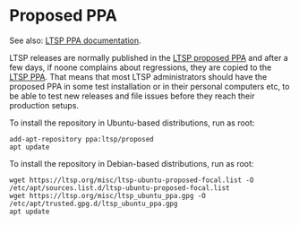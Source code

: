 # Proposed PPA

See also: [LTSP PPA documentation](/docs/ppa).

LTSP releases are normally published in the [LTSP proposed PPA](https://launchpad.net/~ltsp/+archive/ubuntu/proposed) and after a few days, if noone complains about regressions, they are copied to the [LTSP PPA](https://launchpad.net/~ltsp/+archive/ubuntu/ppa).
That means that most LTSP administrators should have the proposed PPA in some test installation or in their personal computers etc, to be able to test new releases and file issues before they reach their production setups.

To install the repository in Ubuntu-based distributions, run as root:

```shell
add-apt-repository ppa:ltsp/proposed
apt update
```

To install the repository in Debian-based distributions, run as root:

```shell
wget https://ltsp.org/misc/ltsp-ubuntu-proposed-focal.list -O /etc/apt/sources.list.d/ltsp-ubuntu-proposed-focal.list
wget https://ltsp.org/misc/ltsp_ubuntu_ppa.gpg -O /etc/apt/trusted.gpg.d/ltsp_ubuntu_ppa.gpg
apt update
```
